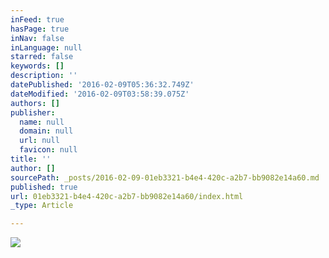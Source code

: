 ```yaml
---
inFeed: true
hasPage: true
inNav: false
inLanguage: null
starred: false
keywords: []
description: ''
datePublished: '2016-02-09T05:36:32.749Z'
dateModified: '2016-02-09T03:58:39.075Z'
authors: []
publisher:
  name: null
  domain: null
  url: null
  favicon: null
title: ''
author: []
sourcePath: _posts/2016-02-09-01eb3321-b4e4-420c-a2b7-bb9082e14a60.md
published: true
url: 01eb3321-b4e4-420c-a2b7-bb9082e14a60/index.html
_type: Article

---
```

![](https://the-grid-user-content.s3-us-west-2.amazonaws.com/3427b15a-0b80-4ae4-899c-0c66c9afdc74.jpg)